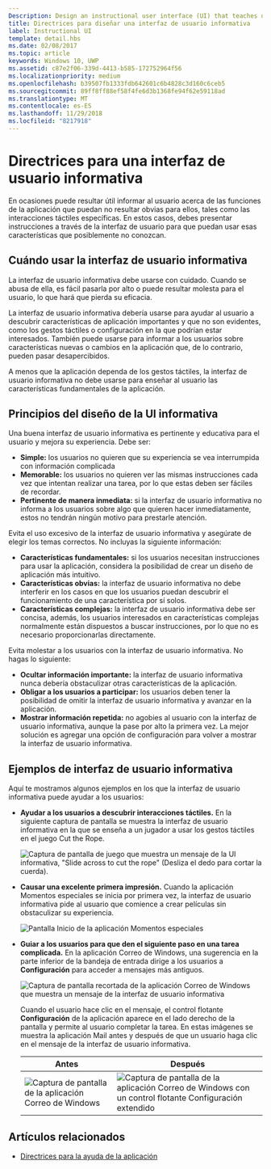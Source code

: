 ```yaml
---
Description: Design an instructional user interface (UI) that teaches users how to work with your UWP app.
title: Directrices para diseñar una interfaz de usuario informativa
label: Instructional UI
template: detail.hbs
ms.date: 02/08/2017
ms.topic: article
keywords: Windows 10, UWP
ms.assetid: c87e2f06-339d-4413-b585-172752964f56
ms.localizationpriority: medium
ms.openlocfilehash: b39507fb1333fdb642601c6b4828c3d160c6ceb5
ms.sourcegitcommit: 89ff8ff88ef58f4fe6d3b1368fe94f62e59118ad
ms.translationtype: MT
ms.contentlocale: es-ES
ms.lasthandoff: 11/29/2018
ms.locfileid: "8217918"
---
```

# <a name="instructional-ui-guidelines"></a>Directrices para una interfaz de usuario informativa



En ocasiones puede resultar útil informar al usuario acerca de las funciones de la aplicación que puedan no resultar obvias para ellos, tales como las interacciones táctiles específicas. En estos casos, debes presentar instrucciones a través de la interfaz de usuario para que puedan usar esas características que posiblemente no conozcan.

## <a name="when-to-use-instructional-ui"></a>Cuándo usar la interfaz de usuario informativa

La interfaz de usuario informativa debe usarse con cuidado. Cuando se abusa de ella, es fácil pasarla por alto o puede resultar molesta para el usuario, lo que hará que pierda su eficacia.

La interfaz de usuario informativa debería usarse para ayudar al usuario a descubrir características de aplicación importantes y que no son evidentes, como los gestos táctiles o configuración en la que podrían estar interesados. También puede usarse para informar a los usuarios sobre características nuevas o cambios en la aplicación que, de lo contrario, pueden pasar desapercibidos.

A menos que la aplicación dependa de los gestos táctiles, la interfaz de usuario informativa no debe usarse para enseñar al usuario las características fundamentales de la aplicación.

## <a name="principles-of-writing-instructional-ui"></a>Principios del diseño de la UI informativa

Una buena interfaz de usuario informativa es pertinente y educativa para el usuario y mejora su experiencia. Debe ser:

-   **Simple:** los usuarios no quieren que su experiencia se vea interrumpida con información complicada
-   **Memorable:** los usuarios no quieren ver las mismas instrucciones cada vez que intentan realizar una tarea, por lo que estas deben ser fáciles de recordar.
-   **Pertinente de manera inmediata:** si la interfaz de usuario informativa no informa a los usuarios sobre algo que quieren hacer inmediatamente, estos no tendrán ningún motivo para prestarle atención.

Evita el uso excesivo de la interfaz de usuario informativa y asegúrate de elegir los temas correctos. No incluyas la siguiente información:

-   **Características fundamentales:** si los usuarios necesitan instrucciones para usar la aplicación, considera la posibilidad de crear un diseño de aplicación más intuitivo.
-   **Características obvias:** la interfaz de usuario informativa no debe interferir en los casos en que los usuarios puedan descubrir el funcionamiento de una característica por sí solos.
-   **Características complejas:** la interfaz de usuario informativa debe ser concisa, además, los usuarios interesados en características complejas normalmente están dispuestos a buscar instrucciones, por lo que no es necesario proporcionarlas directamente.

Evita molestar a los usuarios con la interfaz de usuario informativa. No hagas lo siguiente:

-   **Ocultar información importante:** la interfaz de usuario informativa nunca debería obstaculizar otras características de la aplicación.
-   **Obligar a los usuarios a participar:** los usuarios deben tener la posibilidad de omitir la interfaz de usuario informativa y avanzar en la aplicación.
-   **Mostrar información repetida:** no agobies al usuario con la interfaz de usuario informativa, aunque la pase por alto la primera vez. La mejor solución es agregar una opción de configuración para volver a mostrar la interfaz de usuario informativa.

## <a name="examples-of-instructional-ui"></a>Ejemplos de interfaz de usuario informativa

Aquí te mostramos algunos ejemplos en los que la interfaz de usuario informativa puede ayudar a los usuarios:

-   **Ayudar a los usuarios a descubrir interacciones táctiles.** En la siguiente captura de pantalla se muestra la interfaz de usuario informativa en la que se enseña a un jugador a usar los gestos táctiles en el juego Cut the Rope.

    ![Captura de pantalla de juego que muestra un mensaje de la UI informativa, "Slide across to cut the rope" (Desliza el dedo para cortar la cuerda).](images/in-game-controls-3.png)

-   **Causar una excelente primera impresión.** Cuando la aplicación Momentos especiales se inicia por primera vez, la interfaz de usuario informativa pide al usuario que comience a crear películas sin obstaculizar su experiencia.

    ![Pantalla Inicio de la aplicación Momentos especiales](images/instructional-ui-movie.png)

-   **Guiar a los usuarios para que den el siguiente paso en una tarea complicada.** En la aplicación Correo de Windows, una sugerencia en la parte inferior de la bandeja de entrada dirige a los usuarios a **Configuración** para acceder a mensajes más antiguos.

    ![Captura de pantalla recortada de la aplicación Correo de Windows que muestra un mensaje de la interfaz de usuario informativa](images/instructional-ui-mail-inbox.png)

    Cuando el usuario hace clic en el mensaje, el control flotante **Configuración** de la aplicación aparece en el lado derecho de la pantalla y permite al usuario completar la tarea. En estas imágenes se muestra la aplicación Mail antes y después de que un usuario haga clic en el mensaje de la interfaz de usuario informativa.

    | Antes                                                               | Después                                                                                                        |
    |----------------------------------------------------------------------|--------------------------------------------------------------------------------------------------------------|
    | ![Captura de pantalla de la aplicación Correo de Windows](images/instructional-ui-mail.png) | ![Captura de pantalla de la aplicación Correo de Windows con un control flotante Configuración extendido](images/instructional-ui-mail-flyout.png) |

## <a name="related-articles"></a>Artículos relacionados

* [Directrices para la ayuda de la aplicación](guidelines-for-app-help.md)
